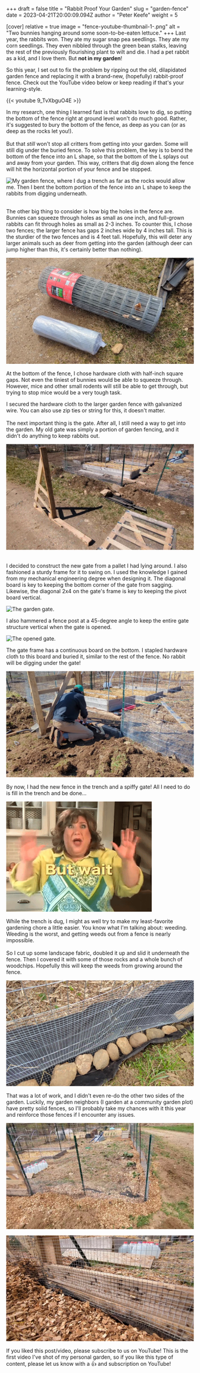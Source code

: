 +++
draft = false
title = "Rabbit Proof Your Garden"
slug = "garden-fence"
date = 2023-04-21T20:00:09.094Z
author = "Peter Keefe"
weight = 5

[cover]
relative = true
image = "fence-youtube-thumbnail-1-.png"
alt = "Two bunnies hanging around some soon-to-be-eaten lettuce."
+++
Last year, the rabbits won. They ate my sugar snap pea seedlings. They ate my corn seedlings. They even nibbled through the green bean stalks, leaving the rest of the previously flourishing plant to wilt and die. I had a pet rabbit as a kid, and I love them. But **not in my garden**!

So this year, I set out to fix the problem by ripping out the old, dilapidated garden fence and replacing it with a brand-new, (hopefully) rabbit-proof fence. Check out the YouTube video below or keep reading if that's your learning-style.

{{< youtube 9_TvXbguO4E >}}

In my research, one thing I learned fast is that rabbits love to dig, so putting the bottom of the fence right at ground level won't do much good. Rather, it's suggested to bury the bottom of the fence, as deep as you can (or as deep as the rocks let you!).\
\
But that *still* won't stop all critters from getting into your garden. Some will still dig under the buried fence. To solve this problem, the key is to bend the bottom of the fence into an L shape, so that the bottom of the L splays out and away from your garden. This way, critters that dig down along the fence will hit the horizontal portion of your fence and be stopped.

![My garden fence, where I dug a trench as far as the rocks would allow me. Then I bent the bottom portion of the fence into an L shape to keep the rabbits from digging underneath.](pxl_20230324_202842877.mp.jpg "I dug a trench as far as the rocks would allow me. Then I bent the bottom portion of the fence into an L shape to keep the rabbits from digging underneath.")

\
The other big thing to consider is how big the holes in the fence are. Bunnies can squeeze through holes as small as one inch, and full-grown rabbits can fit through holes as small as 2-3 inches. To counter this, I chose two fences; the larger fence has gaps 2 inches wide by 4 inches tall. This is the sturdier of the two fences and is 4 feet tall. Hopefully, this will deter any larger animals such as deer from getting into the garden (although deer can jump higher than this, it's certainly better than nothing). 

![The fence materials that I used.](vlcsnap-2023-04-21-10h08m08s077.png "The fence materials that I used.")

At the bottom of the fence, I chose hardware cloth with half-inch square gaps. Not even the tiniest of bunnies would be able to squeeze through. However, mice and other small rodents will still be able to get through, but trying to stop mice would be a very tough task.

I secured the hardware cloth to the larger garden fence with galvanized wire. You can also use zip ties or string for this, it doesn't matter.\
\
The next important thing is the gate. After all, I still need a way to get into the garden. My old gate was simply a portion of garden fencing, and it didn't do anything to keep rabbits out.

![The gate before installing.](vlcsnap-2023-04-21-10h04m33s896.png "The gate before installing.")

\
I decided to construct the new gate from a pallet I had lying around. I also fashioned a sturdy frame for it to swing on. I used the knowledge I gained from my mechanical engineering degree when designing it. The diagonal board is key to keeping the bottom corner of the gate from sagging. Likewise, the diagonal 2x4 on the gate's frame is key to keeping the pivot board vertical.

![The garden gate.](pxl_20230329_193348763.jpg "The garden gate is constructed from pallet wood.")

I also hammered a fence post at a 45-degree angle to keep the entire gate structure vertical when the gate is opened.

![The opened gate.](pxl_20230329_193403255.jpg "With the gate open, you can see the fence post that is keeping the gate from sagging when open.")

The gate frame has a continuous board on the bottom. I stapled hardware cloth to this board and buried it, similar to the rest of the fence. No rabbit will be digging under the gate!

![Installing hardware cloth along the bottom of the gate.](vlcsnap-2023-04-21-10h04m52s837.png "Installing hardware cloth along the bottom of the gate.")

By now, I had the new fence in the trench and a spiffy gate! All I need to do is fill in the trench and be done...

![](butwait.gif)

While the trench is dug, I might as well try to make my least-favorite gardening chore a little easier. You know what I'm talking about: weeding. Weeding is the worst, and getting weeds out from a fence is nearly impossible.\
\
So I cut up some landscape fabric, doubled it up and slid it underneath the fence. Then I covered it with some of those rocks and a whole bunch of woodchips. Hopefully this will keep the weeds from growing around the fence.

![Landscape fabric in the trench, with rocks on top.](vlcsnap-2023-04-21-10h05m24s756.png "Landscape fabric in the trench, with rocks on top to keep the weeds out (hopefully)")

That was a lot of work, and I didn't even re-do the other two sides of the garden. Luckily, my garden neighbors (I garden at a community garden plot) have pretty solid fences, so I'll probably take my chances with it this year and reinforce those fences if I encounter any issues.

![The finished fence!](vlcsnap-2023-04-21-10h05m53s855.png "The finished fence!")

![No gaps at the bottom of the gate!](vlcsnap-2023-04-21-10h05m48s834.png "No gaps at the bottom of the gate!")



If you liked this post/video, please subscribe to us on YouTube! This is the first video I've shot of my personal garden, so if you like this type of content, please let us know with a 👍 and subscription on YouTube!